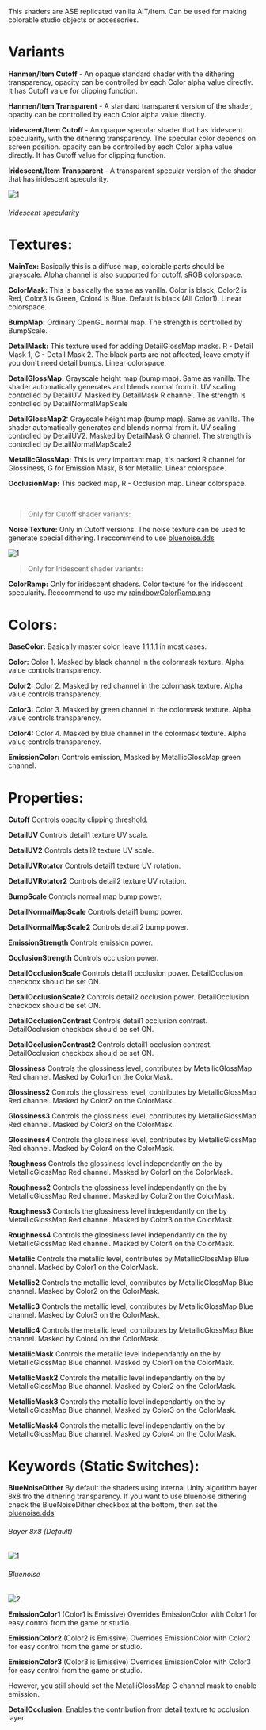 This shaders are ASE replicated vanilla AIT/Item. Can be used for making colorable studio objects or accessories.

# Variants

**Hanmen/Item Cutoff** - An opaque standard shader with the dithering transparency, opacity can be controlled by each Color alpha
 value directly. It has Cutoff value for clipping function.
 
**Hanmen/Item Transparent** - A standard transparent version of the shader, opacity can be controlled by each Color alpha
 value directly.
 
**Iridescent/Item Cutoff** - An opaque specular shader that has iridescent specularity, with the dithering transparency. The specular color depends on screen position. opacity can be controlled by each Color alpha value directly. It has Cutoff value for clipping function.

**Iridescent/Item Transparent** - A transparent specular version of the shader that has iridescent specularity.

![1](https://github.com/Hanmen-lab/HS2-AI-ASE-Shaders/blob/master/iri.gif)

###### Iridescent specularity

# Textures:



**MainTex:** Basically this is a diffuse map, colorable parts should be grayscale. Alpha channel is also supported for cutoff. sRGB colorspace.

**ColorMask:** This is basically the same as vanilla. Color is black, Color2 is Red, Color3 is Green, Color4 is Blue. Default is black (All Color1). Linear colorspace.

**BumpMap:** Ordinary OpenGL normal map. The strength is controlled by BumpScale.

**DetailMask:** This texture used for adding DetailGlossMap masks. R - Detail Mask 1, G - Detail Mask 2. The black parts are not affected, leave empty if you don't need detail bumps. Linear colorspace.

**DetailGlossMap:** Grayscale height map (bump map). Same as vanilla. The shader automatically generates and blends normal from it. UV scaling controlled by DetailUV. Masked by DetailMask R channel. The strength is controlled by DetailNormalMapScale

**DetailGlossMap2:** Grayscale height map (bump map). Same as vanilla. The shader automatically generates and blends normal from it. UV scaling controlled by DetailUV2. Masked by DetailMask G channel. The strength is controlled by DetailNormalMapScale2

**MetallicGlossMap:** This is very important map, it's packed R channel for Glossiness, G for Emission Mask, B for Metallic. Linear colorspace.

**OcclusionMap:** This packed map, R - Occlusion map. Linear colorspace.


<br>

>Only for Cutoff shader variants:

**Noise Texture:** Only in Cutoff versions. The noise texture can be used to generate special dithering. I reccommend to use [bluenoise.dds](https://github.com/Hanmen-lab/HS2-AI-ASE-Shaders/blob/master/Shaders%20ASE/bluenoise.dds)

![1](https://github.com/Hanmen-lab/HS2-AI-ASE-Shaders/blob/master/bn.jpg)


>Only for Iridescent shader variants:

**ColorRamp:** Only for iridescent shaders. Color texture for the iridescent specularity. Reccommend to use my [raindbowColorRamp.png](https://github.com/Hanmen-lab/HS2-AI-ASE-Shaders/blob/master/Shaders%20ASE/Iridescent/raindbowColorRamp.png)



# Colors:



**BaseColor:** Basically master color, leave 1,1,1,1 in most cases.

**Color:**  Color 1. Masked by black channel in the colormask texture. Alpha value controls transparency.

**Color2:** Color 2. Masked by red channel in the colormask texture. Alpha value controls transparency.

**Color3:** Color 3. Masked by green channel in the colormask texture. Alpha value controls transparency.

**Color4:** Color 4. Masked by blue channel in the colormask texture. Alpha value controls transparency.

**EmissionColor:** Controls emission, Masked by MetallicGlossMap green channel.


# Properties:

**Cutoff** Controls opacity clipping threshold. 

**DetailUV** Controls detail1 texture UV scale. 

**DetailUV2** Controls detail2 texture UV scale. 

**DetailUVRotator** Controls detail1 texture UV rotation. 

**DetailUVRotator2** Controls detail2 texture UV rotation. 

**BumpScale** Controls normal map bump power.

**DetailNormalMapScale** Controls detail1 bump power. 

**DetailNormalMapScale2** Controls detail2 bump power. 

**EmissionStrength** Controls emission power.

**OcclusionStrength** Controls occlusion power. 

**DetailOcclusionScale** Controls detail1 occlusion power. DetailOcclusion checkbox should be set ON.

**DetailOcclusionScale2** Controls detail2 occlusion power. DetailOcclusion checkbox should be set ON.

**DetailOcclusionContrast** Controls detail1 occlusion contrast. DetailOcclusion checkbox should be set ON.

**DetailOcclusionContrast2** Controls detail1 occlusion contrast. DetailOcclusion checkbox should be set ON.

**Glossiness** Controls the glossiness level, contributes by MetallicGlossMap Red channel. Masked by Color1 on the ColorMask.

**Glossiness2** Controls the glossiness level, contributes by MetallicGlossMap Red channel. Masked by Color2 on the ColorMask.

**Glossiness3** Controls the glossiness level, contributes by MetallicGlossMap Red channel. Masked by Color3 on the ColorMask.

**Glossiness4** Controls the glossiness level, contributes by MetallicGlossMap Red channel. Masked by Color4 on the ColorMask.

**Roughness** Controls the glossiness level independantly on the by MetallicGlossMap Red channel. Masked by Color1 on the ColorMask.

**Roughness2** Controls the glossiness level independantly on the by MetallicGlossMap Red channel. Masked by Color2 on the ColorMask.

**Roughness3** Controls the glossiness level independantly on the by MetallicGlossMap Red channel. Masked by Color3 on the ColorMask.

**Roughness4** Controls the glossiness level independantly on the by MetallicGlossMap Red channel. Masked by Color4 on the ColorMask.

**Metallic** Controls the metallic level, contributes by MetallicGlossMap Blue channel. Masked by Color1 on the ColorMask.

**Metallic2** Controls the metallic level, contributes by MetallicGlossMap Blue channel. Masked by Color2 on the ColorMask.

**Metallic3** Controls the metallic level, contributes by MetallicGlossMap Blue channel. Masked by Color3 on the ColorMask.

**Metallic4** Controls the metallic level, contributes by MetallicGlossMap Blue channel. Masked by Color4 on the ColorMask.

**MetallicMask** Controls the metallic level independantly on the by MetallicGlossMap Blue channel. Masked by Color1 on the ColorMask.

**MetallicMask2** Controls the metallic level independantly on the by MetallicGlossMap Blue channel. Masked by Color2 on the ColorMask.

**MetallicMask3** Controls the metallic level independantly on the by MetallicGlossMap Blue channel. Masked by Color3 on the ColorMask.

**MetallicMask4** Controls the metallic level independantly on the by MetallicGlossMap Blue channel. Masked by Color4 on the ColorMask.


# Keywords (Static Switches):


**BlueNoiseDither** By default the shaders using internal Unity algorithm bayer 8x8 fro the dithering transparency. If you want to use bluenoise dithering check the BlueNoiseDither checkbox at the bottom, then set the [bluenoise.dds](https://github.com/Hanmen-lab/HS2-AI-ASE-Shaders/blob/master/Shaders%20ASE/bluenoise.dds)

###### Bayer 8x8 (Default)

![1](https://github.com/Hanmen-lab/HS2-AI-ASE-Shaders/blob/master/bayer.gif)

###### Bluenoise

![2](https://github.com/Hanmen-lab/HS2-AI-ASE-Shaders/blob/master/bluenoise.gif)


**EmissionColor1** (Color1 is Emissive) Overrides EmissionColor with Color1 for easy control from the game or studio.
 
**EmissionColor2** (Color2 is Emissive) Overrides EmissionColor with Color2 for easy control from the game or studio.
 
**EmissionColor3** (Color3 is Emissive) Overrides EmissionColor with Color3 for easy control from the game or studio.

However, you still should set the MetalliGlossMap G channel mask to enable emission.

**DetailOcclusion:** Enables the contribution from detail texture to occlusion layer.


